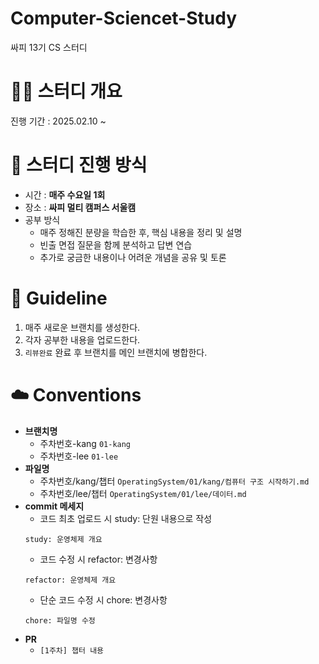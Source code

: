 # Computer-Sciencet-Study
싸피 13기 CS 스터디

# 😶‍🌫️ 스터디 개요

진행 기간 : 2025.02.10 ~ 

# 🏓 스터디 진행 방식

* 시간 : **매주 수요일 1회** 
* 장소 : **싸피 멀티 캠퍼스 서울캠**
* 공부 방식
   - 매주 정해진 분량을 학습한 후, 핵심 내용을 정리 및 설명
   - 빈출 면접 질문을 함께 분석하고 답변 연습
   - 추가로 궁금한 내용이나 어려운 개념을 공유 및 토론

# 🔋 Guideline

  1. 매주 새로운 브랜치를 생성한다.
  2. 각자 공부한 내용을 업로드한다.
  3. `리뷰완료` 완료 후 브랜치를 메인 브랜치에 병합한다.

# ☁️ Conventions
* **브랜치명**
  - 주차번호-kang `01-kang`
  - 주차번호-lee `01-lee`
* **파일명**
  - 주차번호/kang/챕터 `OperatingSystem/01/kang/컴퓨터 구조 시작하기.md`
  - 주차번호/lee/챕터 `OperatingSystem/01/lee/데이터.md`
* **commit 메세지**
  - 코드 최초 업로드 시 study: 단원 내용으로 작성
  ```
  study: 운영체제 개요
  ```
  - 코드 수정 시 refactor: 변경사항
  ```
  refactor: 운영체제 개요
  ```
  - 단순 코드 수정 시 chore: 변경사항
   ```
  chore: 파일명 수정
  ```  
* **PR**
  - ```[1주차] 챕터 내용```
